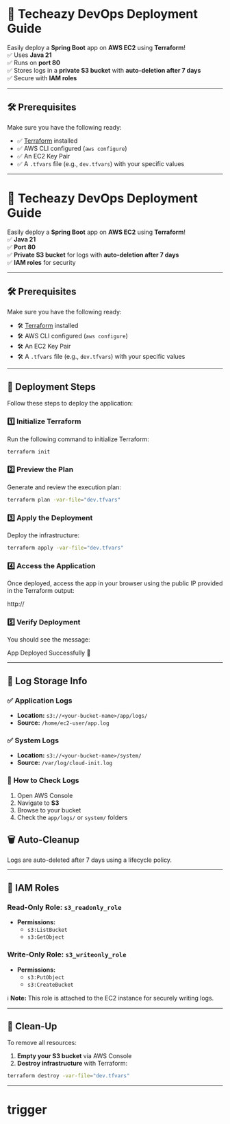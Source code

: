 # 🚀 Techeazy DevOps Deployment Guide

Easily deploy a **Spring Boot** app on **AWS EC2** using **Terraform**!  
✅ Uses **Java 21**  
✅ Runs on **port 80**  
✅ Stores logs in a **private S3 bucket** with **auto-deletion after 7 days**  
✅ Secure with **IAM roles**

---

## 🛠️ Prerequisites

Make sure you have the following ready:

- ✅ [Terraform](https://www.terraform.io/downloads) installed  
- ✅ AWS CLI configured (`aws configure`)  
- ✅ An EC2 Key Pair  
- ✅ A `.tfvars` file (e.g., `dev.tfvars`) with your specific values  

---

# 🚀 Techeazy DevOps Deployment Guide

Easily deploy a **Spring Boot** app on **AWS EC2** using **Terraform**!  
✅ **Java 21**  
✅ **Port 80**  
✅ **Private S3 bucket** for logs with **auto-deletion after 7 days**  
✅ **IAM roles** for security  

---

## 🛠️ Prerequisites

Make sure you have the following ready:  

- 🛠️ [Terraform](https://www.terraform.io/downloads) installed  
- 🛠️ AWS CLI configured (`aws configure`)  
- 🛠️ An EC2 Key Pair  
- 🛠️ A `.tfvars` file (e.g., `dev.tfvars`) with your specific values  

---

## 🚀 Deployment Steps

Follow these steps to deploy the application:  

### 1️⃣ **Initialize Terraform**  
Run the following command to initialize Terraform:  
```bash
terraform init
```

### 2️⃣ **Preview the Plan**  
Generate and review the execution plan:  
```bash
terraform plan -var-file="dev.tfvars"
```

### 3️⃣ **Apply the Deployment**  
Deploy the infrastructure:  
```bash
terraform apply -var-file="dev.tfvars"
```

### 4️⃣ **Access the Application**  
Once deployed, access the app in your browser using the public IP provided in the Terraform output:  

http://<public-ip>


### 5️⃣ **Verify Deployment**  
You should see the message:  

App Deployed Successfully 🎉


---

## 📜 Log Storage Info

### ✅ **Application Logs**  
- **Location:** `s3://<your-bucket-name>/app/logs/`  
- **Source:** `/home/ec2-user/app.log`  

### ✅ **System Logs**  
- **Location:** `s3://<your-bucket-name>/system/`  
- **Source:** `/var/log/cloud-init.log`  

### 🔎 **How to Check Logs**  
1. Open AWS Console  
2. Navigate to **S3**  
3. Browse to your bucket  
4. Check the `app/logs/` or `system/` folders  

## 🗑️ **Auto-Cleanup**  
Logs are auto-deleted after 7 days using a lifecycle policy.  

---

## 🔐 IAM Roles

### **Read-Only Role:** `s3_readonly_role`  
- **Permissions:**  
    - `s3:ListBucket`  
    - `s3:GetObject`  

### **Write-Only Role:** `s3_writeonly_role`  
- **Permissions:**  
    - `s3:PutObject`  
    - `s3:CreateBucket`  

ℹ️ **Note:** This role is attached to the EC2 instance for securely writing logs.  

---

## 🧹 Clean-Up

To remove all resources:  

1. **Empty your S3 bucket** via AWS Console  
2. **Destroy infrastructure** with Terraform:  
```bash
terraform destroy -var-file="dev.tfvars"
```

---  

# trigger
